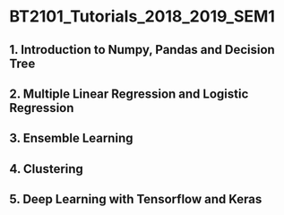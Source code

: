 # BT2101_Tutorials_2018_2019_SEM1
## 1. Introduction to Numpy, Pandas and Decision Tree
## 2. Multiple Linear Regression and Logistic Regression
## 3. Ensemble Learning
## 4. Clustering
## 5. Deep Learning with Tensorflow and Keras
